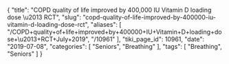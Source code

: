{
    "title": "COPD quality of life improved by 400,000 IU Vitamin D loading dose \u2013 RCT",
    "slug": "copd-quality-of-life-improved-by-400000-iu-vitamin-d-loading-dose-rct",
    "aliases": [
        "/COPD+quality+of+life+improved+by+400000+IU+Vitamin+D+loading+dose+\u2013+RCT+July+2019",
        "/10961"
    ],
    "tiki_page_id": 10961,
    "date": "2019-07-08",
    "categories": [
        "Seniors",
        "Breathing"
    ],
    "tags": [
        "Breathing",
        "Seniors"
    ]
}